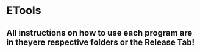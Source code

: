 # ETools

## All instructions on how to use each program are in theyere respective folders or the Release Tab!
